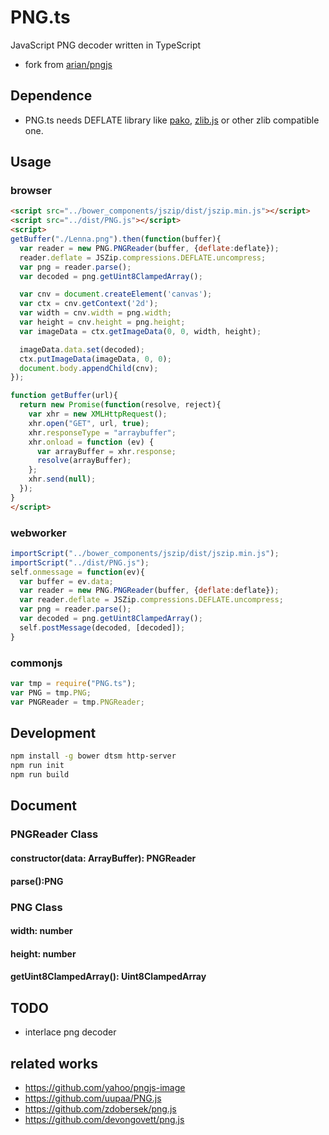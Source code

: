 # PNG.ts
JavaScript PNG decoder written in TypeScript

* fork from [arian/pngjs](https://github.com/arian/pngjs)

## Dependence
* PNG.ts needs DEFLATE library like  [pako](https://github.com/nodeca/pako), [zlib.js](https://github.com/imaya/zlib.js/) or other zlib compatible one.

## Usage

### browser
```html
<script src="../bower_components/jszip/dist/jszip.min.js"></script>
<script src="../dist/PNG.js"></script>
<script>
getBuffer("./Lenna.png").then(function(buffer){
  var reader = new PNG.PNGReader(buffer, {deflate:deflate});
  reader.deflate = JSZip.compressions.DEFLATE.uncompress;
  var png = reader.parse();
  var decoded = png.getUint8ClampedArray();

  var cnv = document.createElement('canvas');
  var ctx = cnv.getContext('2d');
  var width = cnv.width = png.width;
  var height = cnv.height = png.height;
  var imageData = ctx.getImageData(0, 0, width, height);

  imageData.data.set(decoded);
  ctx.putImageData(imageData, 0, 0);
  document.body.appendChild(cnv);
});

function getBuffer(url){
  return new Promise(function(resolve, reject){
    var xhr = new XMLHttpRequest();
    xhr.open("GET", url, true);
    xhr.responseType = "arraybuffer";
    xhr.onload = function (ev) {
      var arrayBuffer = xhr.response;
      resolve(arrayBuffer);
    };
    xhr.send(null);
  });
}
</script>

```
### webworker
```javascript
importScript("../bower_components/jszip/dist/jszip.min.js");
importScript("../dist/PNG.js");
self.onmessage = function(ev){
  var buffer = ev.data;
  var reader = new PNG.PNGReader(buffer, {deflate:deflate});
  var reader.deflate = JSZip.compressions.DEFLATE.uncompress;
  var png = reader.parse();
  var decoded = png.getUint8ClampedArray();
  self.postMessage(decoded, [decoded]);
}
```

### commonjs
```javascript
var tmp = require("PNG.ts");
var PNG = tmp.PNG;
var PNGReader = tmp.PNGReader;
```

## Development
```sh
npm install -g bower dtsm http-server
npm run init
npm run build
```

## Document

### PNGReader Class
#### constructor(data: ArrayBuffer): PNGReader
#### parse():PNG

### PNG Class
#### width: number
#### height: number
#### getUint8ClampedArray(): Uint8ClampedArray

## TODO
* interlace png decoder

## related works
* https://github.com/yahoo/pngjs-image
* https://github.com/uupaa/PNG.js
* https://github.com/zdobersek/png.js
* https://github.com/devongovett/png.js
